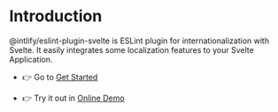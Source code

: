 # Introduction

@intlify/eslint-plugin-svelte is ESLint plugin for internationalization with Svelte. It easily integrates some localization features to your Svelte Application.

- 👉 Go to [Get Started](./started.md)

- 👉 Try it out in [Online Demo](https://eslint-online-playground.netlify.app/#https://github.com/intlify/eslint-plugin-svelte/tree/main/playground)
